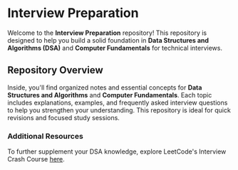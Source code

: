 # Interview Preparation

Welcome to the **Interview Preparation** repository! This repository is designed to help you build a solid foundation in **Data Structures and Algorithms (DSA)** and **Computer Fundamentals** for technical interviews.

## Repository Overview

Inside, you'll find organized notes and essential concepts for **Data Structures and Algorithms** and **Computer Fundamentals**. Each topic includes explanations, examples, and frequently asked interview questions to help you strengthen your understanding. This repository is ideal for quick revisions and focused study sessions.

### Additional Resources

To further supplement your DSA knowledge, explore LeetCode's Interview Crash Course [here](https://leetcode.com/explore/featured/card/leetcodes-interview-crash-course-data-structures-and-algorithms/).
